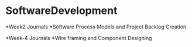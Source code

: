 # SoftwareDevelopment
*Week2 Journals
*Software Process Models and Project Backlog Creation

*Week-4 Journals
*Wire framing and Component Designing

